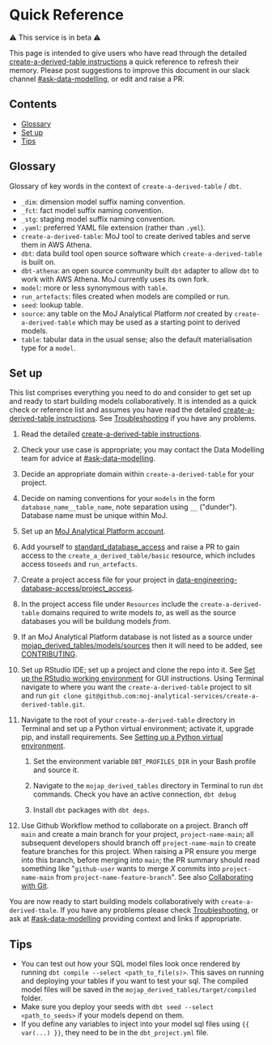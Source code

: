 # Quick Reference

⚠️ This service is in beta ⚠️

This page is intended to give users who have read through the detailed [create-a-derived-table instructions](/tools/create-a-derived-table) a quick reference to refresh their memory. Please post suggestions to improve this document in our slack channel [#ask-data-modelling](https://asdslack.slack.com/archives/C03J21VFHQ9), or edit and raise a PR.

## Contents
- [Glossary](#glossary)
- [Set up](#set-up)
- [Tips](#tips)


## Glossary
Glossary of key words in the context of `create-a-derived-table` / `dbt`.

- `_dim`: dimension model suffix naming convention.
- `_fct`: fact model suffix naming convention.
- `_stg`: staging model suffix naming convention.
- `.yaml`: preferred YAML file extension (rather than `.yml`).
- `create-a-derived-table`: MoJ tool to create derived tables and serve them in AWS Athena. 
- `dbt`: data build tool open source software which `create-a-derived-table` is built on.
- `dbt-athena`: an open source community built `dbt` adapter to allow `dbt` to work with AWS Athena. MoJ currently uses its own fork.
- `model`: more or less synonymous with `table`.
- `run_artefacts`: files created when models are compiled or run.
- `seed`: lookup table.
- `source`: any table on the MoJ Analytical Platform *not* created by `create-a-derived-table` which may be used as a starting point to derived models. 
- `table`: tabular data in the usual sense; also the default materialisation type for a `model`.


## Set up
This list comprises everything you need to do and consider to get set up and ready to start building models collaboratively. It is intended as a quick check or reference list and assumes you have read the detailed [create-a-derived-table instructions](/tools/create-a-derived-table). See [Troubleshooting](/tools/create-a-derived-table/troubleshooting) if you have any problems.

1. Read the detailed [create-a-derived-table instructions](/tools/create-a-derived-table).

2. Check your use case is appropriate; you may contact the Data Modelling team for advice at [#ask-data-modelling](https://asdslack.slack.com/archives/C03J21VFHQ9).

3. Decide an appropriate domain within `create-a-derived-table` for your project.

4. Decide on naming conventions for your `models` in the form `database_name__table_name`, note separation using `__` ("dunder"). Database name must be unique within MoJ.

5. Set up an [MoJ Analytical Platform account](https://user-guidance.analytical-platform.service.justice.gov.uk/get-started.html#2-analytical-platform-account).

6. Add yourself to [standard_database_access](https://github.com/moj-analytical-services/data-engineering-database-access/blob/main/project_access/standard_database_access.yaml) and raise a PR to gain access to the `create_a_derived_table/basic` resource, which includes access to`seeds` and `run_artefacts`.

7. Create a project access file for your project in [data-engineering-database-access/project_access](https://github.com/moj-analytical-services/data-engineering-database-access/tree/main/project_access). 

8. In the project access file under `Resources` include the `create-a-derived-table` domains required to write models *to*, as well as the source databases you will be buildung models *from*. 

9. If an MoJ Analytical Platform database is not listed as a source under [mojap_derived_tables/models/sources](https://github.com/moj-analytical-services/create-a-derived-table/tree/main/mojap_derived_tables/models/sources) then it will need to be added, see [CONTRIBUTING](https://github.com/moj-analytical-services/create-a-derived-table/blob/main/CONTRIBUTING.md#updating-dbt-source-files).

10. Set up RStudio IDE; set up a project and clone the repo into it. See [Set up the RStudio working environment](/tools/create-a-derived-table#set-up-the-rstudio-working-environment) for GUI instructions. Using Terminal navigate to where you want the `create-a-derived-table` project to sit and run `git clone git@github.com:moj-analytical-services/create-a-derived-table.git`.

11. Navigate to the root of your `create-a-derived-table` directory in Terminal and set up a Python virtual environment; activate it, upgrade pip, and install requirements. See [Setting up a Python virtual environment](/tools/create-a-derived-table#setting-up-a-python-virtual-environment).

    1. Set the environment variable `DBT_PROFILES_DIR` in your Bash profile and source it.

    2. Navigate to the `mojap_derived_tables` directory in Terminal to run `dbt` commands. Check you have an active connection, `dbt debug`

    3. Install `dbt` packages with `dbt deps`.

12. Use Github Workflow method to collaborate on a project. Branch off `main` and create a main branch for your project, `project-name-main`; all subsequent developers should branch off `project-name-main` to create feature branches for this project. When raising a PR ensure you merge into this branch, before merging into `main`; the PR summary should read something like "`github-user` wants to merge *X* commits into `project-name-main` from `project-name-feature-branch`". See also [Collaborating with Git](/tools/create-a-derived-table#collaborating-with-git).

You are now ready to start building models collaboratively with `create-a-derived-tbale`. If you have any problems please check [Troubleshooting](/tools/create-a-derived-table/troubleshooting), or ask at [#ask-data-modelling](https://asdslack.slack.com/archives/C03J21VFHQ9) providing context and links if appropriate.


## Tips
- You can test out how your SQL model files look once rendered by running `dbt compile --select <path_to_file(s)>`. This saves on running and deploying your tables if you want to test your sql. The compiled model files will be saved in the `mojap_derived_tables/target/compiled` folder.
- Make sure you deploy your seeds with `dbt seed --select <path_to_seeds>` if your models depend on them.
- If you define any variables to inject into your model sql files using `{{ var(...) }}`, they need to be in the `dbt_project.yml` file.